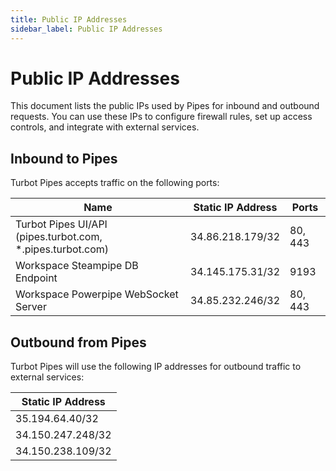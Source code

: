 ```yaml
---
title: Public IP Addresses
sidebar_label: Public IP Addresses
---
```


# Public IP Addresses

This document lists the public IPs used by Pipes for inbound and outbound requests. You can use these IPs to configure firewall rules, set up access controls, and integrate with external services.

## Inbound to Pipes
Turbot Pipes accepts traffic on the following ports:

| **Name**                                                   | **Static IP Address**     | **Ports**
|------------------------------------------------------------|---------------------------|-----------
| Turbot Pipes UI/API (pipes.turbot.com, *.pipes.turbot.com) | 34.86.218.179/32          | 80, 443
| Workspace Steampipe DB Endpoint                            | 34.145.175.31/32          | 9193
| Workspace Powerpipe WebSocket Server                       | 34.85.232.246/32          | 80, 443


## Outbound from Pipes

Turbot Pipes will use the following IP addresses for outbound traffic to external services:

| **Static IP Address** |
|-----------------------|
| 35.194.64.40/32       |
| 34.150.247.248/32     |
| 34.150.238.109/32     |
